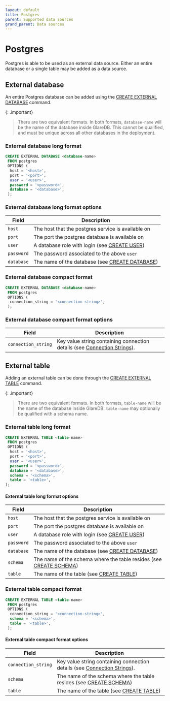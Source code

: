 ```yaml
---
layout: default
title: Postgres
parent: Supported data sources
grand_parent: Data sources
---
```


# Postgres

Postgres is able to be used as an external data source. Either an entire
database or a single table may be added as a data source.

## External database

An entire Postgres database can be added using the [CREATE EXTERNAL DATABASE]
command.

{: .important}

> There are two equivalent formats. In both formats, `database-name` will be the
> name of the database inside GlareDB. This cannot be qualified, and must be
> unique across all other databases in the deployment.

### External database long format

```sql
CREATE EXTERNAL DATABASE <database-name>
 FROM postgres
 OPTIONS (
  host = '<host>',
  port = '<port>',
  user = '<user>',
  password = '<password>',
  database = '<database>',
 );
```

### External database long format options

| Field      | Description                                        |
| ---------- | -------------------------------------------------- |
| `host`     | The host that the postgres service is available on |
| `port`     | The port the postgres database is available on     |
| `user`     | A database role with login (see [CREATE USER])     |
| `password` | The password associated to the above `user`        |
| `database` | The name of the database (see [CREATE DATABASE])   |

### External database compact format

```sql
CREATE EXTERNAL DATABASE <database-name>
 FROM postgres
 OPTIONS (
  connection_string = '<connection-string>',
 );
```

### External database compact format options

| Field               | Description                                                                |
| ------------------- | -------------------------------------------------------------------------- |
| `connection_string` | Key value string containing connection details (see [Connection Strings]). |

## External table

Adding an external table can be done through the [CREATE EXTERNAL TABLE]
command.

{: .important}

> There are two equivalent formats. In both formats, `table-name` will be the
> name of the database inside GlareDB. `table-name` may optionally be qualified
> with a schema name.

### External table long format

```sql
CREATE EXTERNAL TABLE <table-name>
 FROM postgres
 OPTIONS (
  host = '<host>',
  port = '<port>',
  user = '<user>',
  password = '<password>',
  database = '<database>',
  schema = '<schema>',
  table = '<table>',
);
```

#### External table long format options

| Field      | Description                                                          |
| ---------- | -------------------------------------------------------------------- |
| `host`     | The host that the postgres service is available on                   |
| `port`     | The port the postgres database is available on                       |
| `user`     | A database role with login (see [CREATE USER])                       |
| `password` | The password associated to the above `user`                          |
| `database` | The name of the database (see [CREATE DATABASE])                     |
| `schema`   | The name of the schema where the table resides (see [CREATE SCHEMA]) |
| `table`    | The name of the table (see [CREATE TABLE])                           |

### External table compact format

```sql
CREATE EXTERNAL TABLE <table-name>
 FROM postgres
 OPTIONS (
  connection_string = '<connection-string>',
  schema = '<schema>',
  table = '<table>',
 );
```

#### External table compact format options

| Field               | Description                                                                |
| ------------------- | -------------------------------------------------------------------------- |
| `connection_string` | Key value string containing connection details (see [Connection Strings]). |
| `schema`            | The name of the schema where the table resides (see [CREATE SCHEMA])       |
| `table`             | The name of the table (see [CREATE TABLE])                                 |

<!-- markdownlint-disable line-length -->

[CREATE EXTERNAL TABLE]: /docs/sql-reference/sql-commands/create-external-table
[CREATE EXTERNAL DATABASE]: /docs/sql-reference/sql-commands/create-external-database
[CREATE USER]: https://www.postgresql.org/docs/current/sql-createuser.html
[CREATE DATABASE]: https://www.postgresql.org/docs/current/sql-createdatabase.html
[CREATE SCHEMA]: https://www.postgresql.org/docs/current/sql-createschema.html
[CREATE TABLE]: https://www.postgresql.org/docs/current/sql-createtable.html
[Connection Strings]: https://www.postgresql.org/docs/current/libpq-connect.html#LIBPQ-CONNSTRING

<!-- markdownlint-enable line-length -->
